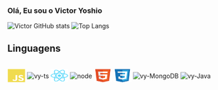 ### Olá, Eu sou o Victor Yoshio 

  <img align="center" />![Victor GitHub stats](https://github-readme-stats.vercel.app/api?username=vyoshio71&show_icons=true&theme=tokyonight)</img>
  <img align="center" />![Top Langs](https://github-readme-stats.vercel.app/api/top-langs/?username=vyoshio71&layout=donut&hide_progress=false)</img>

## Linguagens 

<div style="display: inline_block"><br>
  <img align="center" alt="vy-Js" height="30" width="40" src="https://raw.githubusercontent.com/devicons/devicon/master/icons/javascript/javascript-plain.svg">
  <img align="center" alt="vy-ts" height="30" width="40" src="https://cdn.jsdelivr.net/gh/devicons/devicon/icons/typescript/typescript-original.svg"/>
  <img align="center" alt="vy-React" height="30" width="40" src="https://raw.githubusercontent.com/devicons/devicon/master/icons/react/react-original.svg">
  <img align="center" alt="node" height="30" width="40" src="https://cdn.jsdelivr.net/gh/devicons/devicon@v2.15.1/devicon.min.css">
  <img align="center" alt="vy-HTML" height="30" width="40" src="https://raw.githubusercontent.com/devicons/devicon/master/icons/html5/html5-original.svg">
  <img align="center" alt="vy-CSS" height="30" width="40" src="https://raw.githubusercontent.com/devicons/devicon/master/icons/css3/css3-original.svg">
  <img align="center" alt="vy-MongoDB" height="30" width="40" src="https://cdn.jsdelivr.net/gh/devicons/devicon/icons/mongodb/mongodb-original.svg" />
  <img align="center" alt="vy-Java" height="30" width="40" src="https://cdn.jsdelivr.net/gh/devicons/devicon/icons/java/java-original.svg" />
</div>

